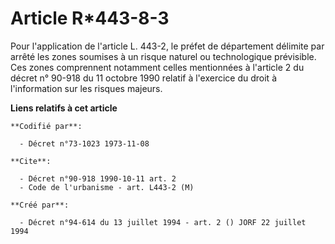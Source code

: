 # Article R*443-8-3

Pour l'application de l'article L. 443-2, le préfet de département délimite par arrêté les zones soumises à un risque naturel
ou technologique prévisible. Ces zones comprennent notamment celles mentionnées à l'article 2 du décret n° 90-918 du 11
octobre 1990 relatif à l'exercice du droit à l'information sur les risques majeurs.

**Liens relatifs à cet article**

	**Codifié par**:

	  - Décret n°73-1023 1973-11-08

	**Cite**:

	  - Décret n°90-918 1990-10-11 art. 2
	  - Code de l'urbanisme - art. L443-2 (M)

	**Créé par**:

	  - Décret n°94-614 du 13 juillet 1994 - art. 2 () JORF 22 juillet 1994

